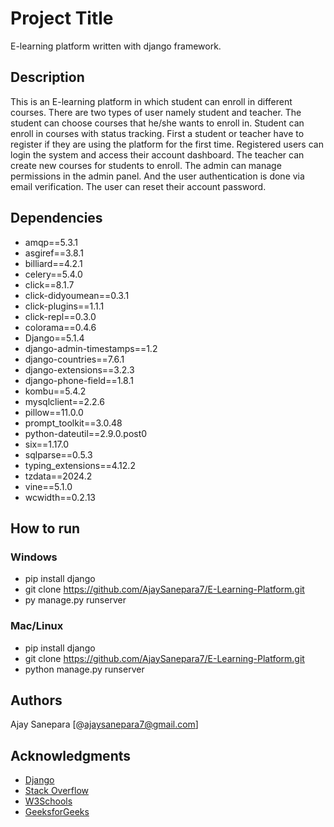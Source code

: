 # Project Title

E-learning platform written with django framework.

## Description

This is an E-learning platform in which student can enroll in different courses. There are two types of user namely student and teacher. The student can
choose courses that he/she wants to enroll in. Student can enroll in courses with status tracking. First a student or teacher have to register if they are using the platform for the first time. Registered users can login the system and access their account dashboard. The teacher can create new courses for students to enroll. The admin can manage permissions in the admin panel. And the user authentication is done via email verification. The user can reset their account password.

## Dependencies

* amqp==5.3.1
* asgiref==3.8.1
* billiard==4.2.1
* celery==5.4.0
* click==8.1.7
* click-didyoumean==0.3.1
* click-plugins==1.1.1
* click-repl==0.3.0
* colorama==0.4.6
* Django==5.1.4
* django-admin-timestamps==1.2
* django-countries==7.6.1
* django-extensions==3.2.3
* django-phone-field==1.8.1
* kombu==5.4.2
* mysqlclient==2.2.6
* pillow==11.0.0
* prompt_toolkit==3.0.48
* python-dateutil==2.9.0.post0
* six==1.17.0
* sqlparse==0.5.3
* typing_extensions==4.12.2
* tzdata==2024.2
* vine==5.1.0
* wcwidth==0.2.13


## How to run

### Windows

* pip install django
* git clone https://github.com/AjaySanepara7/E-Learning-Platform.git
* py manage.py runserver

### Mac/Linux

* pip install django
* git clone https://github.com/AjaySanepara7/E-Learning-Platform.git
* python manage.py runserver

## Authors

Ajay Sanepara
[@ajaysanepara7@gmail.com]

## Acknowledgments

* [Django](https://docs.djangoproject.com/en/5.1/)
* [Stack Overflow](https://stackoverflow.com/)
* [W3Schools](https://www.w3schools.com/)
* [GeeksforGeeks](https://www.geeksforgeeks.org/)
